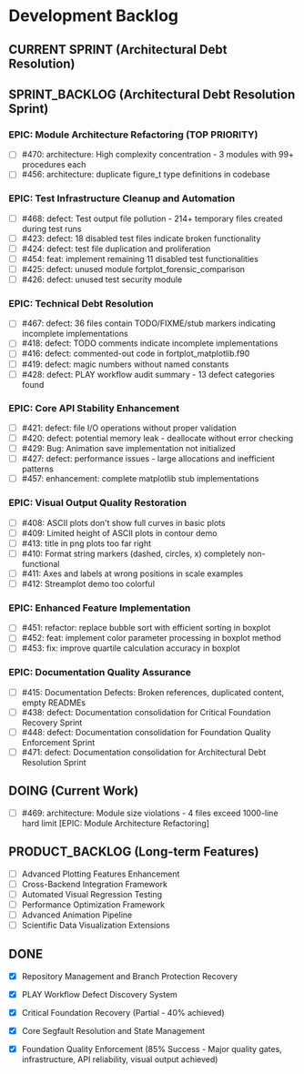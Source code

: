 # Development Backlog

## CURRENT SPRINT (Architectural Debt Resolution)

## SPRINT_BACKLOG (Architectural Debt Resolution Sprint)

### EPIC: Module Architecture Refactoring (TOP PRIORITY)
- [ ] #470: architecture: High complexity concentration - 3 modules with 99+ procedures each
- [ ] #456: architecture: duplicate figure_t type definitions in codebase

### EPIC: Test Infrastructure Cleanup and Automation
- [ ] #468: defect: Test output file pollution - 214+ temporary files created during test runs
- [ ] #423: defect: 18 disabled test files indicate broken functionality
- [ ] #424: defect: test file duplication and proliferation
- [ ] #454: feat: implement remaining 11 disabled test functionalities
- [ ] #425: defect: unused module fortplot_forensic_comparison
- [ ] #426: defect: unused test security module

### EPIC: Technical Debt Resolution
- [ ] #467: defect: 36 files contain TODO/FIXME/stub markers indicating incomplete implementations
- [ ] #418: defect: TODO comments indicate incomplete implementations
- [ ] #416: defect: commented-out code in fortplot_matplotlib.f90
- [ ] #419: defect: magic numbers without named constants
- [ ] #428: defect: PLAY workflow audit summary - 13 defect categories found

### EPIC: Core API Stability Enhancement
- [ ] #421: defect: file I/O operations without proper validation
- [ ] #420: defect: potential memory leak - deallocate without error checking
- [ ] #429: Bug: Animation save implementation not initialized
- [ ] #427: defect: performance issues - large allocations and inefficient patterns
- [ ] #457: enhancement: complete matplotlib stub implementations

### EPIC: Visual Output Quality Restoration
- [ ] #408: ASCII plots don't show full curves in basic plots
- [ ] #409: Limited height of ASCII plots in contour demo
- [ ] #413: title in png plots too far right
- [ ] #410: Format string markers (dashed, circles, x) completely non-functional
- [ ] #411: Axes and labels at wrong positions in scale examples
- [ ] #412: Streamplot demo too colorful

### EPIC: Enhanced Feature Implementation
- [ ] #451: refactor: replace bubble sort with efficient sorting in boxplot
- [ ] #452: feat: implement color parameter processing in boxplot method
- [ ] #453: fix: improve quartile calculation accuracy in boxplot

### EPIC: Documentation Quality Assurance
- [ ] #415: Documentation Defects: Broken references, duplicated content, empty READMEs
- [ ] #438: defect: Documentation consolidation for Critical Foundation Recovery Sprint
- [ ] #448: defect: Documentation consolidation for Foundation Quality Enforcement Sprint
- [ ] #471: defect: Documentation consolidation for Architectural Debt Resolution Sprint

## DOING (Current Work)
- [ ] #469: architecture: Module size violations - 4 files exceed 1000-line hard limit [EPIC: Module Architecture Refactoring]

## PRODUCT_BACKLOG (Long-term Features)

- [ ] Advanced Plotting Features Enhancement
- [ ] Cross-Backend Integration Framework
- [ ] Automated Visual Regression Testing
- [ ] Performance Optimization Framework
- [ ] Advanced Animation Pipeline
- [ ] Scientific Data Visualization Extensions

## DONE
- [x] Repository Management and Branch Protection Recovery
- [x] PLAY Workflow Defect Discovery System
- [x] Critical Foundation Recovery (Partial - 40% achieved)
- [x] Core Segfault Resolution and State Management
- [x] Foundation Quality Enforcement (85% Success - Major quality gates, infrastructure, API reliability, visual output achieved)

